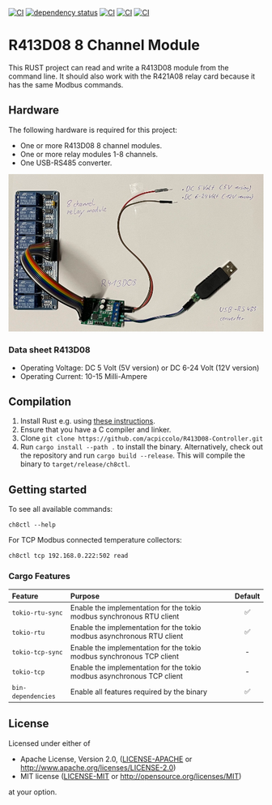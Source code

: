 [![CI](https://github.com/acpiccolo/R413D08-Controller/actions/workflows/check.yml/badge.svg)](https://github.com/acpiccolo/R413D08-Controller/actions/workflows/check.yml)
[![dependency status](https://deps.rs/repo/github/acpiccolo/R413D08-Controller/status.svg)](https://deps.rs/repo/github/acpiccolo/R413D08-Controller)
[![CI](https://img.shields.io/badge/License-MIT-blue.svg)](https://github.com/acpiccolo/R413D08-Controller/blob/main/LICENSE-MIT)
[![CI](https://img.shields.io/badge/License-Apache_2.0-blue.svg)](https://github.com/acpiccolo/R413D08-Controller/blob/main/LICENSE-APACHE)
[![CI](https://img.shields.io/badge/Conventional%20Commits-1.0.0-yellow.svg)](https://conventionalcommits.org)

# R413D08 8 Channel Module
This RUST project can read and write a R413D08 module from the command line. It should also work with the R421A08 relay card because it has the same Modbus commands.

## Hardware
The following hardware is required for this project:
* One or more R413D08 8 channel modules.
* One or more relay modules 1-8 channels.
* One USB-RS485 converter.

![R413D08 controller](/images/r413d08.png)

### Data sheet R413D08
* Operating Voltage: DC 5 Volt (5V version) or DC 6-24 Volt (12V version)
* Operating Current: 10-15 Milli-Ampere

## Compilation
1. Install Rust e.g. using [these instructions](https://www.rust-lang.org/learn/get-started).
2. Ensure that you have a C compiler and linker.
3. Clone `git clone https://github.com/acpiccolo/R413D08-Controller.git`
4. Run `cargo install --path .` to install the binary. Alternatively,
   check out the repository and run `cargo build --release`. This will compile
   the binary to `target/release/ch8ctl`.

## Getting started
To see all available commands:
```
ch8ctl --help
```
For TCP Modbus connected temperature collectors:
```
ch8ctl tcp 192.168.0.222:502 read
```

### Cargo Features
| Feature | Purpose | Default |
| :--- | :------ | :-----: |
| `tokio-rtu-sync` | Enable the implementation for the tokio modbus synchronous RTU client | ✅ |
| `tokio-rtu` | Enable the implementation for the tokio modbus asynchronous RTU client | ✅ |
| `tokio-tcp-sync` | Enable the implementation for the tokio modbus synchronous TCP client | - |
| `tokio-tcp` | Enable the implementation for the tokio modbus asynchronous TCP client | - |
| `bin-dependencies` | Enable all features required by the binary | ✅ |


## License
Licensed under either of

 * Apache License, Version 2.0, ([LICENSE-APACHE](LICENSE-APACHE) or http://www.apache.org/licenses/LICENSE-2.0)
 * MIT license ([LICENSE-MIT](LICENSE-MIT) or http://opensource.org/licenses/MIT)

at your option.
